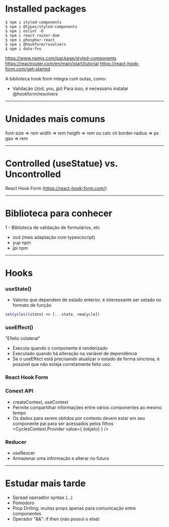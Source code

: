 # Installed packages
```
$ npm i styled-components
$ npm i @types/styled-components
$ npm i eslint -D
$ npm i react-router-dom
$ npm i phosphor-react
$ npm i @hookform/resolvers
$ npm i date-fns
```
https://www.npmjs.com/package/styled-components
https://reactrouter.com/en/main/start/tutorial
https://react-hook-form.com/get-started

A biblioteca hook form integra com outas, como:
- Validação (zod, you, jpi)
Para isso, é necessário instalar @hookform/resolvers

---

# Unidades mais comuns

font-size => rem
width => rem
heigth => rem ou calc vh
border-radius => px
gao => rem

---

# Controlled (useStatue) vs. Uncontrolled
React Hook Form (https://react-hook-form.com/)

---

# Biblioteca para conhecer
1 - Biblioteca de validação de formulários, etc
- zod (mais adaptação com typescscript)
- yup npm
- jpi npm

---

# Hooks
### useState()
- Valores que dependem de estado enterior, é interessante ser setado no formato de função
```js
setCycles((state) => [...state, newCycle])
```
### useEffect() 
"Efeito colateral"
- Executa quando o componente é renderizado
- Executado quando há alteração na variável de dependência
- Se o useEffect está precisando atualizar o estado de forma síncrona, é possível que não esteja corretamente feito uso.

### React Hook Form

### Conext API
- createContext, useContext
- Permite compartilhar informações entre vários componentes ao mesmo tempo
- Os dados para serem obtidos por contexto devem estar em seu componente pai para ser acessados pelos filhos
<CyclesContext.Provider value={ {objeto} } />

### Reducer
- useReucer
- Armazenar uma informação e alterar no futuro

---

# Estudar mais tarde
- Spread operadtor syntax (...)
- Pomodoro
- Prop Drilling: muitas props apenas para comunicação entre componentes
- Operador "&&": if then (não possui o else)
